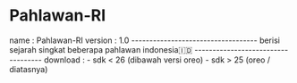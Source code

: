 # Pahlawan-RI
name    : Pahlawan-RI version : 1.0 ----------------------------------- berisi sejarah singkat beberapa pahlawan indonesia🇮🇩 ----------------------------------- download :  - sdk &lt; 26 (dibawah versi oreo)  - sdk > 25 (oreo / diatasnya)
